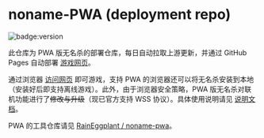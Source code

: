 # noname-PWA (deployment repo)

![badge:version](https://img.shields.io/badge/Version-1.9.115.2.1-brightgreen)

此仓库为 PWA 版无名杀的部署仓库，每日自动拉取上游更新，并通过 GitHub Pages 自动部署 [游戏网页](https://raineggplant.github.io/noname/)。

通过浏览器 [访问网页](https://raineggplant.github.io/noname/) 即可游戏，支持 PWA 的浏览器还可以将无名杀安装到本地（安装好后即支持离线游戏）。此外，由于浏览器安全策略，PWA 版无名杀对联机功能进行了~~修改与升级~~（现已官方支持 WSS 协议）。具体使用说明请见 [说明文档](https://github.com/RainEggplant/noname-pwa/blob/master/README.md)。

PWA 的工具仓库请见 [RainEggplant / noname-pwa](https://github.com/RainEggplant/noname-pwa)。
